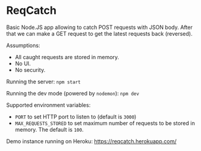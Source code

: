 # ReqCatch

Basic Node.JS app allowing to catch POST requests with JSON body. After that we can make a GET request to get 
the latest requests back (reversed). 

Assumptions:
 - All caught requests are stored in memory.
 - No UI.
 - No security.

Running the server: `npm start`

Running the dev mode (powered by `nodemon`): `npm dev`

Supported environment variables:
 - `PORT` to set HTTP port to listen to (default is `3000`)
 - `MAX_REQUESTS_STORED` to set maximum number of requests to be stored in memory. The default is `100`.

Demo instance running on Heroku: https://reqcatch.herokuapp.com/
